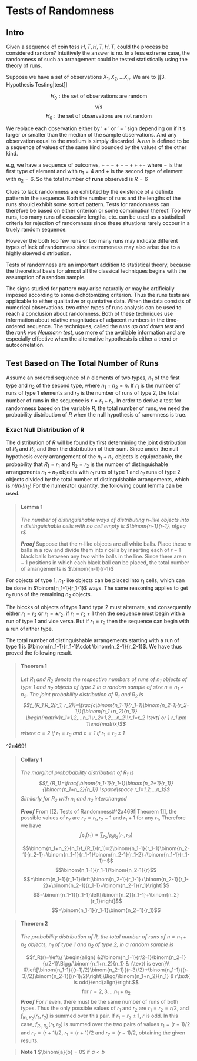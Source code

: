 # Tests of Randomness 
## Intro 
Given a sequence of coin toss $H, T, H, T, H, T$, could the process be considered random? Intuitively the answer is no. In a less extreme case, the randomness of such an arrangement could be tested statistically using the theory of runs. 

Suppose we have a set of observations $X_1, X_2, ...X_n$. We are to [[3. Hypothesis Testing|test]] 

$$H_0:\text{the set of observations are random}$$
$$\text{v/s}$$
$$H_0:\text{the set of observations are not random}$$

We replace each observation either by $'+'$ or $'-'$ sign depending on if it's larger or smaller than the median of the sample observations. And any observation equal to the medium is simply discarded. A *run* is defined to be a sequence of values of the same kind bounded by the values of the other kind. 

e.g, we have a sequence of outcomes, $++-+--+++-$ where $-$ is the first type of element and with $n_1 = 4$ and $+$ is the second type of element with $n_2 = 6$. So the total number of **runs** observed is $R=6$

Clues to lack randomness are exhibited by the existence of a definite pattern in the sequence. Both the number of runs and the lengths of the runs should exhibit some sort of pattern. Tests for randomness can therefore be based on either criterion or some combination thereof. Too few runs, too many runs of exssesive lengths, etc. can be used as a statistical criteria for rejection of randomness since these situations rarely occour in a truely random sequence. 

However the both too few runs or too many runs may indicate different types of lack of randomness since extremeness may also arise due to a highly skewed distribution. 

Tests of randomness are an important addition to statistical theory, because the theoretical basis for almost all the classical techniques begins with the assumption of a random sample. 

The signs studied for pattern may arise naturally or may be artificially imposed according to some dichotomizing criterion. Thus the runs tests are applicable to either qualitative or quantative data. When the data consists of numerical observations, two other types of runs analysis can be used to reach a conclusion about randomness. Both of these techniques use information about relative magnitudes of adjacent numbers in the time-ordered sequence. The techniques, called the *runs up and down test* and the *rank von Neumann test*, use more of the available information and are especially effective when the alternative hypothesis is either a trend or autocorrelation. 

## Test Based on The Total Number of Runs
Assume an ordered sequence of $n$ elements of two types, $n_1$ of the first type and $n_2$ of the second type, where $n_1 + n_2 =n$. If $r_1$ is the number of runs of type 1 elements	and $r_2$  is the number of runs of type 2, the total number of runs in the sequence is $r = r_1 + r_2$. In order to  derive a test for randomness based on the variable $R$, the total number of runs, we need the probability distribution of $R$ when the null hypothesis of ranomness is true. 

### Exact Null Distribution of R 
The distribution of $R$ will be found by first determining the joint distribution of $R_1$ and $R_2$ and then the distribution of their sum. Since under the null hypothesis every arrangement of the $n_1 + n_2$ objects is equiprobable, the probability that $R_1 = r_1$ and $R_2 = r_2$ is the number of distinguishable arrangements $n_1+n_2$ objects with $r_1$ runs of type 1 and $r_2$ runs of type 2 objects divided by the total number of distinguishable arrangements, which is $n!/n_1!n_2!$ For the numerator quantity, the following count lemma can be used.

>#### Lemma 1
>*The number of distinguishable ways of distributing $n$-like objects into $r$ distinguishable cells with no cell empty is $\binom{n-1}{r-1}, n\geq r$*
>
>***Proof*** Suppose that the $n$-like objects are all white balls. Place these 	$n$ balls in a row and divide them into $r$ cells by inserting each of $r-1$ black balls between any two white balls in the line. Since there are $n-1$ positions in which each black ball can be placed, the total number of arrangements is $\binom{n-1}{r-1}$

For objects of type 1, $n_1$-like objects can be placed into $r_1$ cells, which can be done in $\binom{n_1-1}{r_1-1}$ ways. The same reasoning applies to get $r_2$ runs of the remaining $n_2$ objects.

The blocks of objects of type 1 and type 2 must alternate, and consequently either $r_1 = r_2$ or $r_1 = \pm r_2$. if $r_1 = r_2 +1$ then the sequence must begin with a run of type 1 and vice versa. But if $r_1 = r_2$ then the sequence can begin with a run of rither type. 

The total number of distinguishable arrangements starting with a run of type 1 is $\binom{n_1-1}{r_1-1}\cdot \binom{n_2-1}{r_2-1}$. We have thus proved the following result.


>#### Theorem 1
>*Let $R_1$ and $R_2$ denote the respective numbers of runs of $n_1$ objects of type 1 and $n_2$ objects of type 2 in a random sample of size $n=n_1+n_2$. The joint probability distribution of $R_1$ and $R_2$ is
>$$f_{R_1,R_2(r_1, r_2)}=\frac{c\binom{n_1-1}{r_1-1}\binom{n_2-1}{r_2-1}}{\binom{n_1+n_2}{n_1}} \begin{matrix}r_1=1,2,...n_1\\r_2=1,2,...n_2\\r_1=r_2 \text{ or } r_1\pm 1\end{matrix}$$
>where $c=2$ if $r_1=r_2$ and $c=1$ if $r_1=r_2\pm1$*

^2a469f

>#### Collary 1
>*The marginal probabability distribution of $R_1$ is $$f_{R_1}=\frac{\binom{n_1-1}{r_1-1}\binom{n_2+1}{r_1}}{\binom{n_1+n_2}{n_1}} \space\space r_1=1,2,...n_1$$
>Similarly for $R_2$ with $n_1$ and $n_2$ interchanged*
>
>***Proof*** From [[2. Tests of Randomness#^2a469f|Theorem 1]], the possible values of $r_2$ are $r_2=r_1, r_2-1$ and $r_1+1$ for any $r_1$, Therefore we have $$f_{R_1}(r_1)=\sum_{r_2}f_{R_1 R_2}(r_1, r_2)$$
>
>$$\binom{n_1+n_2}{n_1}f_{R_1}(r_1)=2\binom{n_1-1}{r_1-1}\binom{n_2-1}{r_2-1}+\binom{n_1-1}{r_1-1}\binom{n_2-1}{r_1-2}+\binom{n_1-1}{r_1-1}+$$$$\binom{n_1-1}{r_1-1}\binom{n_2-1}{r}$$
>$$=\binom{n_1-1}{r_1-1}\left[\binom{n_2-1}{r_1-1}+\binom{n_2-1}{r_1-2}+\binom{n_2-1}{r_1-1}+\binom{n_2-1}{r_1}\right]$$
>$$=\binom{n_1-1}{r_1-1}\left[\binom{n_2}{r_1-1}+\binom{n_2}{r_1}\right]$$
>$$=\binom{n_1-1}{r_1-1}\binom{n_2+1}{r_1}$$

>#### Theorem 2
>*The probability distribution of $R$, the total number of runs of $n=n_1 + n_2$ objects, $n_1$ of type 1 and $n_2$ of type 2, in a random sample is*
>
>$$f_R(r)=\left\{ \begin{align} &2\binom{n_1-1}{r/2-1}\binom{n_2-1}{r/2-1}\Bigg/\binom{n_1+n_2}{n_1} & r\text{ is even}\\ &\left[\binom{n_1-1}{(r-1)/2}\binom{n_2-1}{(r-3)/2}+\binom{n_1-1}{(r-3)/2}\binom{n_2-1}{(r-1)/2}\right]\Bigg/\binom{n_1+n_2}{n_1} & r\text{ is odd}\end{align}\right.$$$$\text{ for } r=2,3,...n_1+n_2$$
>***Proof*** For $r$ even, there must be the same number of runs of both types. Thus the only possible values of $r_1$ and $r_2$ are $r_1=r_2=r/2$, and $f_{R_1,R_2}(r_1,r_2)$ is summed over this pair. If $r_1=r_2\pm 1$, $r$ is odd. In this case, $f_{R_1,R_2}(r_1,r_2)$ is summed over the two pairs of values $r_1=(r-1)/2$ and $r_2=(r+1)/2$, $r_1=(r+1)/2$ and $r_2=(r-1)/2$, obtaining the given results.

>**Note 1** $\binom{a}{b} = 0$ if $a<b$

<!--
Include examples
-->
